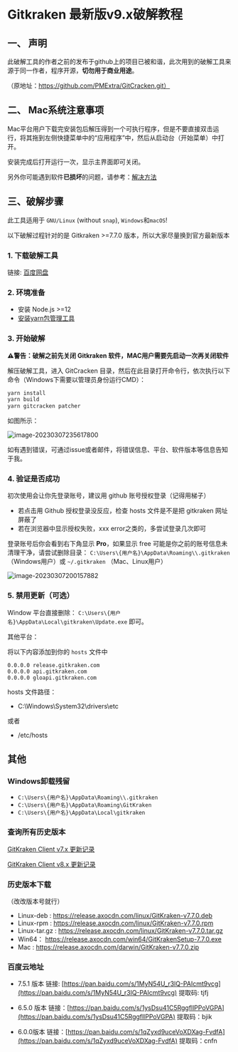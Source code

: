 # Gitkraken 最新版v9.x破解教程

## 一、 声明

此破解工具的作者之前的发布于github上的项目已被和谐，此次用到的破解工具来源于同一作者，程序开源，**切勿用于商业用途**。

（原地址：https://github.com/PMExtra/GitCracken.git）

## 二、 Mac系统注意事项

Mac平台用户下载完安装包后解压得到一个可执行程序，但是不要直接双击运行，将其拖到左侧快捷菜单中的“应用程序”中，然后从启动台（开始菜单）中打开。

安装完成后打开运行一次，显示主界面即可关闭。



另外你可能遇到软件**已损坏**的问题，请参考：[解决方法](https://zhuanlan.zhihu.com/p/114919138)

## 三、破解步骤

此工具适用于 `GNU/Linux` (without `snap`), `Windows`和`macOS`!

以下破解过程针对的是 Gitkraken >=7.7.0 版本，所以大家尽量换到官方最新版本

### 1. 下载破解工具

链接: [百度网盘](https://pan.baidu.com/s/1dFEWCdzVg1bibn3GSYjuTw?pwd=6666)

### 2. 环境准备

- 安装 Node.js >=12
- [安装yarn包管理工具](https://yarn.bootcss.com/docs/install/#mac-stable)

### 3. 开始破解

**⚠️警告：破解之前先关闭 Gitkraken 软件，MAC用户需要先启动一次再关闭软件**

解压破解工具，进入 GitCracken 目录，然后在此目录打开命令行，依次执行以下命令（Windows下需要以管理员身份运行CMD）：

```bash
yarn install
yarn build
yarn gitcracken patcher
```

如图所示：

![image-20230307235617800](https://md-picture-1254350681.cos.ap-beijing.myqcloud.com/gitkraken9.png)

如有遇到错误，可通过issue或者邮件，将错误信息、平台、软件版本等信息告知于我。



### 4. 验证是否成功

初次使用会让你先登录账号，建议用 github 账号授权登录（记得用梯子）

- 若点击用 Github 授权登录没反应，检查 hosts 文件是不是把 gitkraken 网址屏蔽了
- 若在浏览器中显示授权失败，xxx error之类的，多尝试登录几次即可

登录账号后你会看到右下角显示 **Pro**，如果显示 free 可能是你之前的账号信息未清理干净，请尝试删除目录： `C:\Users\{用户名}\AppData\Roaming\\.gitkraken` （Windows用户）或  `~/.gitkraken` （Mac、Linux用户）

![image-20230307200157882](https://md-picture-1254350681.cos.ap-beijing.myqcloud.com/gitkraken911.png)

### 5. 禁用更新（可选）

Window 平台直接删除： `C:\Users\{用户名}\AppData\Local\gitkraken\Update.exe` 即可。

其他平台：

将以下内容添加到你的 `hosts` 文件中

```
0.0.0.0 release.gitkraken.com
0.0.0.0 api.gitkraken.com
0.0.0.0 gloapi.gitkraken.com
```

hosts 文件路径：

- C:\Windows\System32\drivers\etc

或者 
- /etc/hosts



## 其他

### Windows卸载残留

- `C:\Users\{用户名}\AppData\Roaming\\.gitkraken` 
- `C:\Users\{用户名}\AppData\Roaming\GitKraken` 
- `C:\Users\{用户名}\AppData\Local\gitkraken`

### 查询所有历史版本

[GitKraken Client v7.x 更新记录](https://help.gitkraken.com/gitkraken-client/7x/)

[GitKraken Client v8.x 更新记录](https://help.gitkraken.com/gitkraken-client/8x/)

### 历史版本下载

（改改版本号就行）

- Linux-deb : https://release.axocdn.com/linux/GitKraken-v7.7.0.deb
- Linux-rpm : https://release.axocdn.com/linux/GitKraken-v7.7.0.rpm
- Linux-tar.gz : https://release.axocdn.com/linux/GitKraken-v7.7.0.tar.gz
- Win64： https://release.axocdn.com/win64/GitKrakenSetup-7.7.0.exe
- Mac : https://release.axocdn.com/darwin/GitKraken-v7.7.0.zip

### 百度云地址

- 7.5.1 版本
链接: [https://pan.baidu.com/s/1MyN54U_r3lQ-PAIcmt9vcg](https://pan.baidu.com/s/1MyN54U_r3lQ-PAIcmt9vcg) 
提取码: tjfj 

- 6.5.0 版本
链接：[https://pan.baidu.com/s/1ysDsu41C5RggfllPPoVGPA](https://pan.baidu.com/s/1ysDsu41C5RggfllPPoVGPA)
提取码：bjik

- 6.0.0版本
链接：[https://pan.baidu.com/s/1qZyxd9uceVoXDXag-FvdfA](https://pan.baidu.com/s/1qZyxd9uceVoXDXag-FvdfA)
提取码：cnfn

